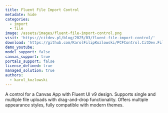```yaml
---
title: Fluent File Import Control
metadate: hide
categories:
  - import
  - file
image: /assets/images/fluent-file-import-control.png
visit: 'https://citdev.pl/blog/2025/03/fluent-file-import-control/'
download: 'https://github.com/KarolFilipKozlowski/PCFControl.CitDev.FileImport'
demo_youtube: 
model_support: false
canvas_support: true
portals_support: false
license_defined: true
managed_solution: true
authors:
  - karol_kozlowski
---
```

A control for a Canvas App with Fluent UI v9 design. Supports single and multiple file uploads with drag-and-drop functionality. Offers multiple appearance styles, fully compatible with modern themes.
